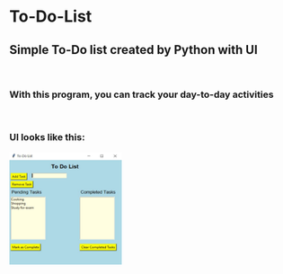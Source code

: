 # To-Do-List
<h2>Simple To-Do list created by Python with UI</h2><br>
<h3>With this program, you can track your day-to-day activities</h3><br>
<h3>UI looks like  this: </h3>
<img src=https://raw.githubusercontent.com/KasunGimantha/To-Do-List/main/UI%20SS.JPG width="200" height="200">
